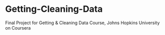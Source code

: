 # Getting-Cleaning-Data
Final Project for Getting &amp; Cleaning Data Course, Johns Hopkins University on Coursera
